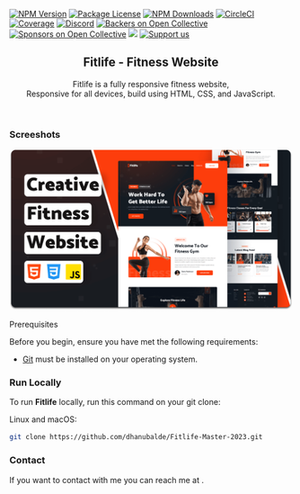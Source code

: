
<a href="" target="_blank"><img src="https://img.shields.io/npm/v/@nestjs/core.svg" alt="NPM Version" /></a>
<a href="" target="_blank"><img src="https://img.shields.io/npm/l/@nestjs/core.svg" alt="Package License" /></a>
<a href="" target="_blank"><img src="https://img.shields.io/npm/dm/@nestjs/common.svg" alt="NPM Downloads" /></a>
<a href="" target="_blank"><img src="https://img.shields.io/circleci/build/github/nestjs/nest/master" alt="CircleCI" /></a>
<a href="" target="_blank"><img src="https://coveralls.io/repos/github/nestjs/nest/badge.svg?branch=master#9" alt="Coverage" /></a>
<a href="" target="_blank"><img src="https://img.shields.io/badge/discord-online-brightgreen.svg" alt="Discord"/></a>
<a href="" target="_blank"><img src="https://opencollective.com/nest/backers/badge.svg" alt="Backers on Open Collective" /></a>
<a href="" target="_blank"><img src="https://opencollective.com/nest/sponsors/badge.svg" alt="Sponsors on Open Collective" /></a>
<a href="" target="_blank"><img src="https://img.shields.io/badge/Donate-PayPal-ff3f59.svg"/></a>
<a href=""  target="_blank"><img src="https://img.shields.io/badge/Support%20us-Open%20Collective-41B883.svg" alt="Support us"></a>





<div align="center">

  <h2 align="center">Fitlife - Fitness Website</h2>

Fitlife is a fully responsive fitness website, <br />Responsive for all devices, build using HTML, CSS, and JavaScript.

</div>

<br />

### Screeshots
<img src="./readme-images/desktop.png" alt="img"/>

Prerequisites

Before you begin, ensure you have met the following requirements:

- [Git](https://git-scm.com/downloads 'Download Git') must be installed on your operating system.

### Run Locally

To run **Fitlife** locally, run this command on your git clone:

Linux and macOS:

```bash
git clone https://github.com/dhanubalde/Fitlife-Master-2023.git
```

### Contact

If you want to contact with me you can reach me at .
